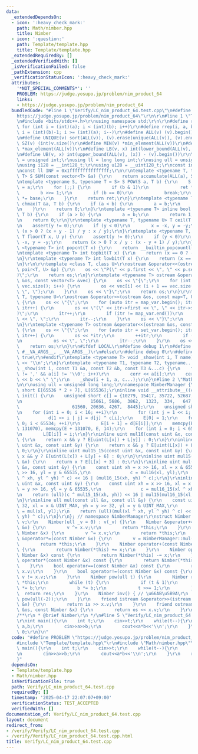 ```yaml
---
data:
  _extendedDependsOn:
  - icon: ':heavy_check_mark:'
    path: Math/nimber.hpp
    title: Nimber
  - icon: ':question:'
    path: Template/template.hpp
    title: Template/template.hpp
  _extendedRequiredBy: []
  _extendedVerifiedWith: []
  _isVerificationFailed: false
  _pathExtension: cpp
  _verificationStatusIcon: ':heavy_check_mark:'
  attributes:
    '*NOT_SPECIAL_COMMENTS*': ''
    PROBLEM: https://judge.yosupo.jp/problem/nim_product_64
    links:
    - https://judge.yosupo.jp/problem/nim_product_64
  bundledCode: "#line 1 \"Verify/LC_nim_product_64.test.cpp\"\n#define PROBLEM \"\
    https://judge.yosupo.jp/problem/nim_product_64\"\r\n\r\n#line 1 \"Template/template.hpp\"\
    \n#include <bits/stdc++.h>\r\nusing namespace std;\r\n\r\n#define rep(i, a, b)\
    \ for (int i = (int)(a); i < (int)(b); i++)\r\n#define rrep(i, a, b) for (int\
    \ i = (int)(b)-1; i >= (int)(a); i--)\r\n#define ALL(v) (v).begin(), (v).end()\r\
    \n#define UNIQUE(v) sort(ALL(v)), (v).erase(unique(ALL(v)), (v).end())\r\n#define\
    \ SZ(v) (int)v.size()\r\n#define MIN(v) *min_element(ALL(v))\r\n#define MAX(v)\
    \ *max_element(ALL(v))\r\n#define LB(v, x) int(lower_bound(ALL(v), (x)) - (v).begin())\r\
    \n#define UB(v, x) int(upper_bound(ALL(v), (x)) - (v).begin())\r\n\r\nusing uint\
    \ = unsigned int;\r\nusing ll = long long int;\r\nusing ull = unsigned long long;\r\
    \nusing i128 = __int128_t;\r\nusing u128 = __uint128_t;\r\nconst int inf = 0x3fffffff;\r\
    \nconst ll INF = 0x1fffffffffffffff;\r\n\r\ntemplate <typename T, typename S =\
    \ T> S SUM(const vector<T> &a) {\r\n    return accumulate(ALL(a), S(0));\r\n}\r\
    \ntemplate <typename S, typename T = S> S POW(S a, T b) {\r\n    S ret = 1, base\
    \ = a;\r\n    for (;;) {\r\n        if (b & 1)\r\n            ret *= base;\r\n\
    \        b >>= 1;\r\n        if (b == 0)\r\n            break;\r\n        base\
    \ *= base;\r\n    }\r\n    return ret;\r\n}\r\ntemplate <typename T> inline bool\
    \ chmax(T &a, T b) {\r\n    if (a < b) {\r\n        a = b;\r\n        return 1;\r\
    \n    }\r\n    return 0;\r\n}\r\ntemplate <typename T> inline bool chmin(T &a,\
    \ T b) {\r\n    if (a > b) {\r\n        a = b;\r\n        return 1;\r\n    }\r\
    \n    return 0;\r\n}\r\ntemplate <typename T, typename U> T ceil(T x, U y) {\r\
    \n    assert(y != 0);\r\n    if (y < 0)\r\n        x = -x, y = -y;\r\n    return\
    \ (x > 0 ? (x + y - 1) / y : x / y);\r\n}\r\ntemplate <typename T, typename U>\
    \ T floor(T x, U y) {\r\n    assert(y != 0);\r\n    if (y < 0)\r\n        x =\
    \ -x, y = -y;\r\n    return (x > 0 ? x / y : (x - y + 1) / y);\r\n}\r\ntemplate\
    \ <typename T> int popcnt(T x) {\r\n    return __builtin_popcountll(x);\r\n}\r\
    \ntemplate <typename T> int topbit(T x) {\r\n    return (x == 0 ? -1 : 63 - __builtin_clzll(x));\r\
    \n}\r\ntemplate <typename T> int lowbit(T x) {\r\n    return (x == 0 ? -1 : __builtin_ctzll(x));\r\
    \n}\r\n\r\ntemplate <class T, class U>\r\nostream &operator<<(ostream &os, const\
    \ pair<T, U> &p) {\r\n    os << \"P(\" << p.first << \", \" << p.second << \"\
    )\";\r\n    return os;\r\n}\r\ntemplate <typename T> ostream &operator<<(ostream\
    \ &os, const vector<T> &vec) {\r\n    os << \"{\";\r\n    for (int i = 0; i <\
    \ vec.size(); i++) {\r\n        os << vec[i] << (i + 1 == vec.size() ? \"\" :\
    \ \", \");\r\n    }\r\n    os << \"}\";\r\n    return os;\r\n}\r\ntemplate <typename\
    \ T, typename U>\r\nostream &operator<<(ostream &os, const map<T, U> &map_var)\
    \ {\r\n    os << \"{\";\r\n    for (auto itr = map_var.begin(); itr != map_var.end();\
    \ itr++) {\r\n        os << \"(\" << itr->first << \", \" << itr->second << \"\
    )\";\r\n        itr++;\r\n        if (itr != map_var.end())\r\n            os\
    \ << \", \";\r\n        itr--;\r\n    }\r\n    os << \"}\";\r\n    return os;\r\
    \n}\r\ntemplate <typename T> ostream &operator<<(ostream &os, const set<T> &set_var)\
    \ {\r\n    os << \"{\";\r\n    for (auto itr = set_var.begin(); itr != set_var.end();\
    \ itr++) {\r\n        os << *itr;\r\n        ++itr;\r\n        if (itr != set_var.end())\r\
    \n            os << \", \";\r\n        itr--;\r\n    }\r\n    os << \"}\";\r\n\
    \    return os;\r\n}\r\n#ifdef LOCAL\r\n#define debug 1\r\n#define show(...) _show(0,\
    \ #__VA_ARGS__, __VA_ARGS__)\r\n#else\r\n#define debug 0\r\n#define show(...)\
    \ true\r\n#endif\r\ntemplate <typename T> void _show(int i, T name) {\r\n    cerr\
    \ << '\\n';\r\n}\r\ntemplate <typename T1, typename T2, typename... T3>\r\nvoid\
    \ _show(int i, const T1 &a, const T2 &b, const T3 &...c) {\r\n    for (; a[i]\
    \ != ',' && a[i] != '\\0'; i++)\r\n        cerr << a[i];\r\n    cerr << \":\"\
    \ << b << \" \";\r\n    _show(i + 1, a, c...);\r\n}\n#line 2 \"Math/nimber.hpp\"\
    \n\r\nusing ull = unsigned long long;\r\nnamespace NimberManager {\r\nunsigned\
    \ short E[65536 * 2 + 7], L[65536];\r\ninline void __attribute__((constructor))\
    \ init() {\r\n    unsigned short c[] = {10279, 15417, 35722, 52687, 44124, 62628,\r\
    \n                          15661, 5686,  3862,  1323,  334,   647,\r\n      \
    \                    61560, 20636, 4267,  8445};\r\n    unsigned short d[65536];\r\
    \n    for (int i = 0; i < 16; ++i)\r\n        for (int j = 1 << i; j--;)\r\n \
    \           d[1 << i | j] = d[j] ^ c[i];\r\n    E[0] = 1;\r\n    for (int i =\
    \ 0; i < 65534; ++i)\r\n        E[i + 1] = d[E[i]];\r\n    memcpy(E + 65535, E,\
    \ 131070), memcpy(E + 131070, E, 14);\r\n    for (int i = 0; i < 65535; ++i)\r\
    \n        L[E[i]] = i;\r\n}\r\ninline uint mul16(const uint &x, const uint &y)\
    \ {\r\n    return x && y ? E[uint(L[x]) + L[y]] : 0;\r\n}\r\ninline uint mul16_15(const\
    \ uint &x, const uint &y) {\r\n    return x && y ? E[uint(L[x]) + L[y] + 3] :\
    \ 0;\r\n}\r\ninline uint mul15_15(const uint &x, const uint &y) {\r\n    return\
    \ x && y ? E[uint(L[x]) + L[y] + 6] : 0;\r\n}\r\ninline uint mul15(const uint\
    \ &x) {\r\n    return x ? E[L[x] + 3] : 0;\r\n}\r\ninline uint mul(const uint\
    \ &x, const uint &y) {\r\n    const uint xh = x >> 16, xl = x & 65535, yh = y\
    \ >> 16, yl = y & 65535,\r\n               c = mul16(xl, yl);\r\n    return (ull)(mul16(xl\
    \ ^ xh, yl ^ yh) ^ c) << 16 | (mul16_15(xh, yh) ^ c);\r\n}\r\ninline uint mul32_31(const\
    \ uint &x, const uint &y) {\r\n    const uint xh = x >> 16, xl = x & 65535, yh\
    \ = y >> 16, yl = y & 65535,\r\n               c = mul16_15(xl ^ xh, yl ^ yh);\r\
    \n    return (ull)(c ^ mul15_15(xh, yh)) << 16 | mul15(mul16_15(xl, yl) ^ c);\r\
    \n}\r\ninline ull mul(const ull &x, const ull &y) {\r\n    const uint xh = x >>\
    \ 32, xl = x & UINT_MAX, yh = y >> 32, yl = y & UINT_MAX,\r\n               c\
    \ = mul(xl, yl);\r\n    return (ull)(mul(xl ^ xh, yl ^ yh) ^ c) << 32 | (mul32_31(xh,\
    \ yh) ^ c);\r\n}\r\n}; // namespace NimberManager\r\nstruct Nimber {\r\n    ull\
    \ v;\r\n    Nimber(ull _v = 0) : v(_v) {}\r\n    Nimber &operator+=(const Nimber\
    \ &x) {\r\n        v ^= x.v;\r\n        return *this;\r\n    }\r\n    Nimber &operator-=(const\
    \ Nimber &x) {\r\n        v ^= x.v;\r\n        return *this;\r\n    }\r\n    Nimber\
    \ &operator*=(const Nimber &x) {\r\n        v = NimberManager::mul(v, x.v);\r\n\
    \        return *this;\r\n    }\r\n    Nimber operator+(const Nimber &x) const\
    \ {\r\n        return Nimber(*this) += x;\r\n    }\r\n    Nimber operator-(const\
    \ Nimber &x) const {\r\n        return Nimber(*this) -= x;\r\n    }\r\n    Nimber\
    \ operator*(const Nimber &x) const {\r\n        return Nimber(*this) *= x;\r\n\
    \    }\r\n    bool operator==(const Nimber &x) const {\r\n        return v ==\
    \ x.v;\r\n    }\r\n    bool operator!=(const Nimber &x) const {\r\n        return\
    \ v != x.v;\r\n    }\r\n    Nimber pow(ull t) {\r\n        Nimber res = 1, b =\
    \ *this;\r\n        while (t) {\r\n            if (t & 1)\r\n                res\
    \ *= b;\r\n            b *= b;\r\n            t >>= 1;\r\n        }\r\n      \
    \  return res;\r\n    }\r\n    Nimber inv() { // \u66AB\u5B9A\r\n        return\
    \ pow(ull(-2));\r\n    }\r\n    friend istream &operator>>(istream &is, Nimber\
    \ &x) {\r\n        return is >> x.v;\r\n    }\r\n    friend ostream &operator<<(ostream\
    \ &os, const Nimber &x) {\r\n        return os << x.v;\r\n    }\r\n};\r\n\r\n\
    /**\r\n * @brief Nimber\r\n */\n#line 5 \"Verify/LC_nim_product_64.test.cpp\"\n\
    \r\nint main(){\r\n    int t;\r\n    cin>>t;\r\n    while(t--){\r\n        Nimber\
    \ a,b;\r\n        cin>>a>>b;\r\n        cout<<a*b<<'\\n';\r\n    }\r\n    return\
    \ 0;\r\n}\n"
  code: "#define PROBLEM \"https://judge.yosupo.jp/problem/nim_product_64\"\r\n\r\n\
    #include \"Template/template.hpp\"\r\n#include \"Math/nimber.hpp\"\r\n\r\nint\
    \ main(){\r\n    int t;\r\n    cin>>t;\r\n    while(t--){\r\n        Nimber a,b;\r\
    \n        cin>>a>>b;\r\n        cout<<a*b<<'\\n';\r\n    }\r\n    return 0;\r\n\
    }"
  dependsOn:
  - Template/template.hpp
  - Math/nimber.hpp
  isVerificationFile: true
  path: Verify/LC_nim_product_64.test.cpp
  requiredBy: []
  timestamp: '2025-04-17 22:07:07+09:00'
  verificationStatus: TEST_ACCEPTED
  verifiedWith: []
documentation_of: Verify/LC_nim_product_64.test.cpp
layout: document
redirect_from:
- /verify/Verify/LC_nim_product_64.test.cpp
- /verify/Verify/LC_nim_product_64.test.cpp.html
title: Verify/LC_nim_product_64.test.cpp
---
```

